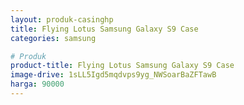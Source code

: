 ```yaml
---
layout: produk-casinghp
title: Flying Lotus Samsung Galaxy S9 Case
categories: samsung

# Produk
product-title: Flying Lotus Samsung Galaxy S9 Case
image-drive: 1sLL5Igd5mqdvps9yg_NWSoarBaZFTawB
harga: 90000
---
```

